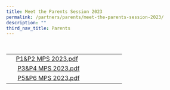 ```yaml
---
title: Meet the Parents Session 2023
permalink: /partners/parents/meet-the-parents-session-2023/
description: ""
third_nav_title: Parents
---
```

</div>
<div><br>
</div>
<div>
<table class="ive_eobj_center iveo_table ives_tab_dark" style="width: 310.344px; height: 118px;">
<tbody>
<tr>
<td style="width: 310px;"><a class="refobj" style="background-image: url(&quot;/site/ctx/ficon/pdf.gif&quot;); padding-right: 4px; padding-left: 18px;" href="/files/P1&P2%20MPS%202023.pdf" target="_blank">P1&amp;P2 MPS 2023.pdf</a><br>
</td>
</tr>
<tr>
<td>&nbsp;<a class="refobj" href="https://edgefieldpri-moe-edu-sg-admin.cwp.sg/qql/slot/u704/Partners/Parents/MPS/P3%20MPS%202022.pdf" target="_blank" style="padding-right: 4px; padding-left: 18px; text-decoration-line: underline; background-image: url(&quot;/site/ctx/ficon/pdf.gif&quot;);">P3&amp;P4 MPS 2023.pdf</a>
</td>
</tr>
<tr>
<td>&nbsp;<a class="refobj" href="https://edgefieldpri-moe-edu-sg-admin.cwp.sg/qql/slot/u704/Partners/Parents/MPS/P3%20MPS%202022.pdf" target="_blank" style="padding-right: 4px; padding-left: 18px; text-decoration-line: underline; background-image: url(&quot;/site/ctx/ficon/pdf.gif&quot;);">P5&amp;P6 MPS 2023.pdf</a>
</td>
</tr>
</tbody>
</table><br>
</div>